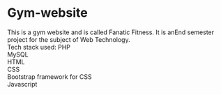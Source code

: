 # Gym-website
This is a gym website and is called Fanatic Fitness. It is anEnd semester project for the subject of Web Technology. <br>
Tech stack used:
PHP<br>
MySQL<br>
HTML<br>
CSS<br>
Bootstrap framework for CSS<br>
Javascript
